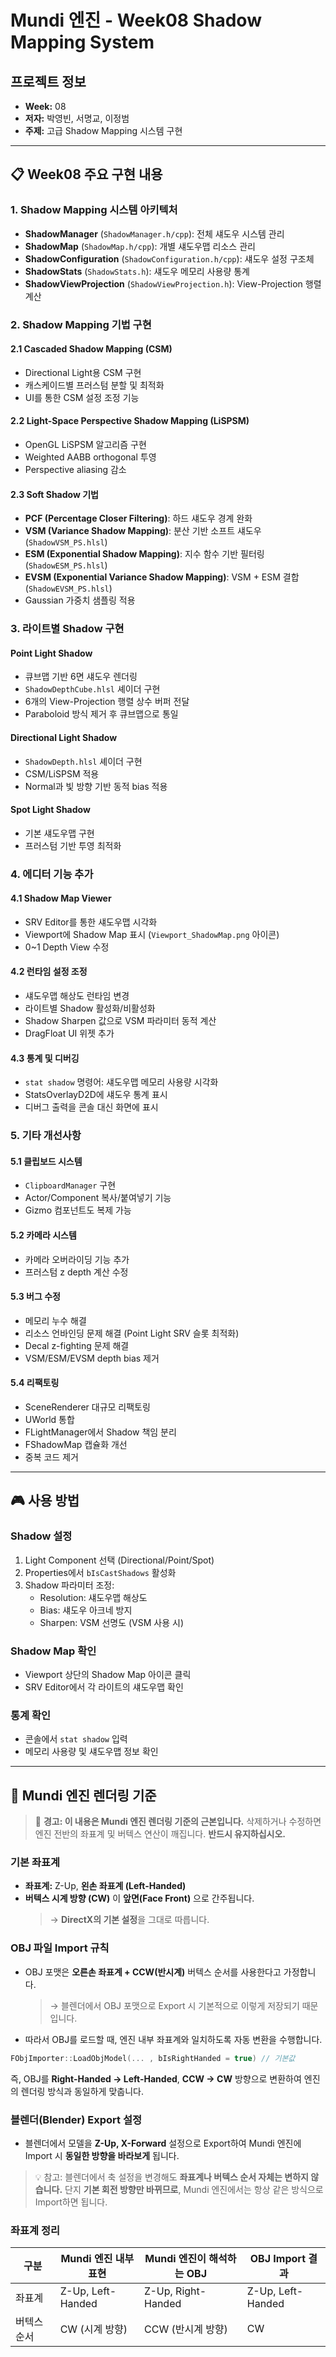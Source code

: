 # Mundi 엔진 - Week08 Shadow Mapping System

## 프로젝트 정보
- **Week:** 08
- **저자:** 박영빈, 서명교, 이정범
- **주제:** 고급 Shadow Mapping 시스템 구현

---

## 📋 Week08 주요 구현 내용

### 1. Shadow Mapping 시스템 아키텍처
- **ShadowManager** (`ShadowManager.h/cpp`): 전체 섀도우 시스템 관리
- **ShadowMap** (`ShadowMap.h/cpp`): 개별 섀도우맵 리소스 관리
- **ShadowConfiguration** (`ShadowConfiguration.h/cpp`): 섀도우 설정 구조체
- **ShadowStats** (`ShadowStats.h`): 섀도우 메모리 사용량 통계
- **ShadowViewProjection** (`ShadowViewProjection.h`): View-Projection 행렬 계산

### 2. Shadow Mapping 기법 구현

#### 2.1 Cascaded Shadow Mapping (CSM)
- Directional Light용 CSM 구현
- 캐스케이드별 프러스텀 분할 및 최적화
- UI를 통한 CSM 설정 조정 기능

#### 2.2 Light-Space Perspective Shadow Mapping (LiSPSM)
- OpenGL LiSPSM 알고리즘 구현
- Weighted AABB orthogonal 투영
- Perspective aliasing 감소

#### 2.3 Soft Shadow 기법
- **PCF (Percentage Closer Filtering)**: 하드 섀도우 경계 완화
- **VSM (Variance Shadow Mapping)**: 분산 기반 소프트 섀도우 (`ShadowVSM_PS.hlsl`)
- **ESM (Exponential Shadow Mapping)**: 지수 함수 기반 필터링 (`ShadowESM_PS.hlsl`)
- **EVSM (Exponential Variance Shadow Mapping)**: VSM + ESM 결합 (`ShadowEVSM_PS.hlsl`)
- Gaussian 가중치 샘플링 적용

### 3. 라이트별 Shadow 구현

#### Point Light Shadow
- 큐브맵 기반 6면 섀도우 렌더링
- `ShadowDepthCube.hlsl` 셰이더 구현
- 6개의 View-Projection 행렬 상수 버퍼 전달
- Paraboloid 방식 제거 후 큐브맵으로 통일

#### Directional Light Shadow
- `ShadowDepth.hlsl` 셰이더 구현
- CSM/LiSPSM 적용
- Normal과 빛 방향 기반 동적 bias 적용

#### Spot Light Shadow
- 기본 섀도우맵 구현
- 프러스텀 기반 투영 최적화

### 4. 에디터 기능 추가

#### 4.1 Shadow Map Viewer
- SRV Editor를 통한 섀도우맵 시각화
- Viewport에 Shadow Map 표시 (`Viewport_ShadowMap.png` 아이콘)
- 0~1 Depth View 수정

#### 4.2 런타임 설정 조정
- 섀도우맵 해상도 런타임 변경
- 라이트별 Shadow 활성화/비활성화
- Shadow Sharpen 값으로 VSM 파라미터 동적 계산
- DragFloat UI 위젯 추가

#### 4.3 통계 및 디버깅
- `stat shadow` 명령어: 섀도우맵 메모리 사용량 시각화
- StatsOverlayD2D에 섀도우 통계 표시
- 디버그 출력을 콘솔 대신 화면에 표시

### 5. 기타 개선사항

#### 5.1 클립보드 시스템
- `ClipboardManager` 구현
- Actor/Component 복사/붙여넣기 기능
- Gizmo 컴포넌트도 복제 가능

#### 5.2 카메라 시스템
- 카메라 오버라이딩 기능 추가
- 프러스텀 z depth 계산 수정

#### 5.3 버그 수정
- 메모리 누수 해결
- 리소스 언바인딩 문제 해결 (Point Light SRV 슬롯 최적화)
- Decal z-fighting 문제 해결
- VSM/ESM/EVSM depth bias 제거

#### 5.4 리팩토링
- SceneRenderer 대규모 리팩토링
- UWorld 통합
- FLightManager에서 Shadow 책임 분리
- FShadowMap 캡슐화 개선
- 중복 코드 제거

---

## 🎮 사용 방법

### Shadow 설정
1. Light Component 선택 (Directional/Point/Spot)
2. Properties에서 `bIsCastShadows` 활성화
3. Shadow 파라미터 조정:
   - Resolution: 섀도우맵 해상도
   - Bias: 섀도우 아크네 방지
   - Sharpen: VSM 선명도 (VSM 사용 시)

### Shadow Map 확인
- Viewport 상단의 Shadow Map 아이콘 클릭
- SRV Editor에서 각 라이트의 섀도우맵 확인

### 통계 확인
- 콘솔에서 `stat shadow` 입력
- 메모리 사용량 및 섀도우맵 정보 확인

---

## 📘 Mundi 엔진 렌더링 기준

> 🚫 **경고: 이 내용은 Mundi 엔진 렌더링 기준의 근본입니다.**
> 삭제하거나 수정하면 엔진 전반의 좌표계 및 버텍스 연산이 깨집니다.
> **반드시 유지하십시오.**

### 기본 좌표계

* **좌표계:** Z-Up, **왼손 좌표계 (Left-Handed)**
* **버텍스 시계 방향 (CW)** 이 **앞면(Face Front)** 으로 간주됩니다.
  > → **DirectX의 기본 설정**을 그대로 따릅니다.

### OBJ 파일 Import 규칙

* OBJ 포맷은 **오른손 좌표계 + CCW(반시계)** 버텍스 순서를 사용한다고 가정합니다.
  > → 블렌더에서 OBJ 포맷으로 Export 시 기본적으로 이렇게 저장되기 때문입니다.
* 따라서 OBJ를 로드할 때, 엔진 내부 좌표계와 일치하도록 자동 변환을 수행합니다.

```cpp
FObjImporter::LoadObjModel(... , bIsRightHanded = true) // 기본값
```

즉, OBJ를 **Right-Handed → Left-Handed**,
**CCW → CW** 방향으로 변환하여 엔진의 렌더링 방식과 동일하게 맞춥니다.

### 블렌더(Blender) Export 설정

* 블렌더에서 모델을 **Z-Up, X-Forward** 설정으로 Export하여
  Mundi 엔진에 Import 시 **동일한 방향을 바라보게** 됩니다.

> 💡 참고:
> 블렌더에서 축 설정을 변경해도 **좌표계나 버텍스 순서 자체는 변하지 않습니다.**
> 단지 **기본 회전 방향만 바뀌므로**, Mundi 엔진에서는 항상 같은 방식으로 Import하면 됩니다.

### 좌표계 정리

| 구분     | Mundi 엔진 내부 표현      | Mundi 엔진이 해석하는 OBJ   | OBJ Import 결과 |
| ------ | ----------------- | ------------------ | ----------------- |
| 좌표계    | Z-Up, Left-Handed | Z-Up, Right-Handed | Z-Up, Left-Handed |
| 버텍스 순서 | CW (시계 방향)        | CCW (반시계 방향)       | CW |
